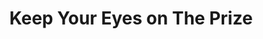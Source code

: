 ---
layout: default
title: Keep Your Eyes on The Prize
event: Montgomery Bus Boycott
category:
artist: Pete Seeger
genre: Folk
writer: Alice Wine
label:
producer: Lawrence Cohn
versions: |
     Mahalia Jackson, <br>
     Pete Seeger<br>
     Bob Dylan<br>
     Bruce Springsteen.
released: 1963
coverart: media/images/cover-art/keepyoureyes_coverart.jpg
soundcloud: https://w.soundcloud.com/player/?url=https%3A//api.soundcloud.com/tracks/1023382657&color=%23ff5500&auto_play=false&hide_related=false&show_comments=true&show_user=true&show_reposts=false&show_teaser=true&visual=true
soundcloud-artist: https://soundcloud.com/pete-seeger-official 
soundcloud-source: https://soundcloud.com/pete-seeger-official/keep-your-eyes-on-the-prize-3
description: | 
    Alice Wine, who earned her living cleaning linen for a white family in Charleston, taught Guy Carawan how to sing 'Keep Your Eyes on the Prize in 1960'. Carawan later introduced the lyrics to activists from the Student Nonviolent Coordinating Committee NCCS. <br>
    The song was orginially based off of the hymn 'Keep Your Hands on the Plow with lyrics modified
---